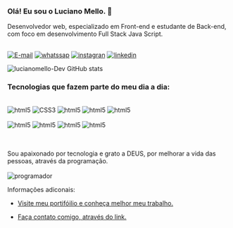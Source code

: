 ### Olá! Eu sou o Luciano Mello. 👋
Desenvolvedor web, especializado em Front-end e estudante de Back-end, com foco em desenvolvimento Full Stack Java Script.<br>
<br>

[![E-mail](https://img.shields.io/badge/Gmail-D14836?style=for-the-badge&logo=gmail&logoColor=white)](mailto:lucianomello.dev@gmail.com)
[![whatssap](https://img.shields.io/badge/WhatsApp-25D366?style=for-the-badge&logo=whatsapp&logoColor=white)](https://wa.me/5551984399352?text=Ol%C3%A1%21+Luciano+Mello.+Podemos+conversar%2C+sobre+seu+trabalho+de+desenvolvedor%3F+Estou+interessado+em+seu+Job.)
[![instagran](https://img.shields.io/badge/Instagram-E4405F?style=for-the-badge&logo=instagram&logoColor=white)]()
[![linkedin](https://img.shields.io/badge/LinkedIn-0077B5?style=for-the-badge&logo=linkedin&logoColor=white)]()


![lucianomello-Dev GitHub stats](https://github-readme-stats.vercel.app/api?username=lucianomello-Dev&show_icons=true&theme=radical)

### Tecnologias que fazem parte do meu dia a dia:

<div style=display:inline block><br>
 <img alien="center" alt="html5" src="https://img.shields.io/badge/HTML5-E34F26?style=for-the-badge&logo=html5&logoColor=white">
 <img alien="center" alt="CSS3" src="https://img.shields.io/badge/CSS3-1572B6?style=for-the-badge&logo=css3&logoColor=white">
 <img alien="center" alt="html5" src="https://img.shields.io/badge/JavaScript-F7DF1E?style=for-the-badge&logo=javascript&logoColor=black">
<img alien="center" alt="html5" src="https://img.shields.io/badge/Node.js-43853D?style=for-the-badge&logo=node.js&logoColor=white">
<img alien="center" alt="html5" src="https://img.shields.io/badge/React-20232A?style=for-the-badge&logo=react&logoColor=61DAFB"><br>
<br>
<img alien="center" alt="html5" src="https://img.shields.io/badge/Bootstrap-563D7C?style=for-the-badge&logo=bootstrap&logoColor=white">
<img alien="center" alt="html5" src="https://img.shields.io/badge/GitHub-100000?style=for-the-badge&logo=github&logoColor=white">
<img alien="center" alt="html5" src="https://img.shields.io/badge/TypeScript-007ACC?style=for-the-badge&logo=typescript&logoColor=white">
<img alien="center" alt="html5" src="https://img.shields.io/badge/Markdown-000000?style=for-the-badge&logo=markdown&logoColor=white"><br><br><br>


Sou apaixonado por tecnologia e grato a DEUS, por melhorar a vida das pessoas, através da programação.<br><br>
 ![programador](https://user-images.githubusercontent.com/129335685/228837826-1d9108e0-1020-4fbe-8288-3630c743308f.png)


Informações adiconais:   
- [Visite meu portifóilio e conheça melhor meu trabalho.](https://github.com/lucianomello-Dev)

- [Faça contato comigo, através do link.](https://wa.me/5551984399352?text=Ol%C3%A1%21+Luciano+Mello.+Podemos+conversar%2C+sobre+seu+trabalho+de+desenvolvedor%3F+Estou+interessado+em+seu+Job.)


</div>
